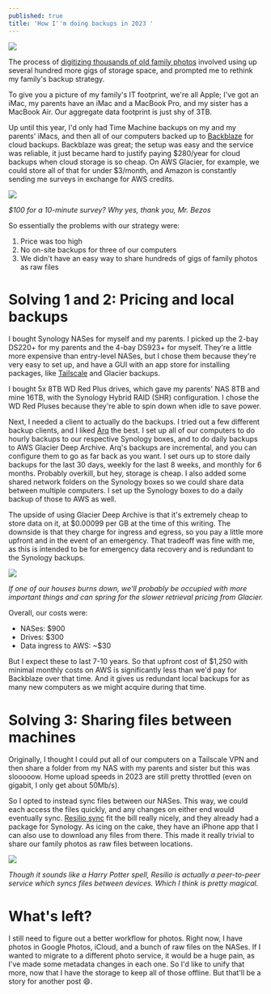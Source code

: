 ```yaml
---
published: true
title: 'How I''m doing backups in 2023 '
---
```

![]({{site.cdn_path}}/2023/03/01/backups.png)

The process of [digitizing thousands of old family photos](/2023/01/02/how-to-digitize-old-photos/) involved using up several hundred more gigs of storage space, and prompted me to rethink my family's backup strategy.

To give you a picture of my family's IT footprint, we're all Apple; I've got an iMac, my parents have an iMac and a MacBook Pro, and my sister has a MacBook Air. Our aggregate data footprint is just shy of 3TB. 

Up until this year, I'd only had Time Machine backups on my and my parents' iMacs, and then all of our computers backed up to [Backblaze](https://www.backblaze.com/) for cloud backups. Backblaze was great; the setup was easy and the service was reliable, it just became hard to justify paying $280/year for cloud backups when cloud storage is so cheap. On AWS Glacier, for example, we could store all of that for under $3/month, and Amazon is constantly sending me surveys in exchange for AWS credits.

![]({{site.cdn_path}}/2023/03/01/aws_credits.png)

_$100 for a 10-minute survey? Why yes, thank you, Mr. Bezos_

So essentially the problems with our strategy were:
1. Price was too high
2. No on-site backups for three of our computers
3. We didn't have an easy way to share hundreds of gigs of family photos as raw files


# Solving 1 and 2: Pricing and local backups

I bought Synology NASes for myself and my parents. I picked up the 2-bay DS220+ for my parents and the 4-bay DS923+ for myself. They're a little more expensive than entry-level NASes, but I chose them because they're very easy to set up, and have a GUI with an app store for installing packages, like [Tailscale](https://tailscale.com/) and Glacier backups.


I bought 5x 8TB WD Red Plus drives, which gave my parents' NAS 8TB and mine 16TB, with the Synology Hybrid RAID (SHR) configuration. I chose the WD Red Pluses because they're able to spin down when idle to save power.

Next, I needed a client to actually do the backups. I tried out a few different backup clients, and I liked [Arq](https://www.arqbackup.com/) the best. I set up all of our computers to do hourly backups to our respective Synology boxes, and to do daily backups to AWS Glacier Deep Archive. Arq's backups are incremental, and you can configure them to go as far back as you want. I set ours up to store daily backups for the last 30 days, weekly for the last 8 weeks, and monthly for 6 months. Probably overkill, but hey, storage is cheap. I also added some shared network folders on the Synology boxes so we could share data between multiple computers. I set up the Synology boxes to do a daily backup of those to AWS as well.

The upside of using Glacier Deep Archive is that it's extremely cheap to store data on it, at $0.00099 per GB at the time of this writing. The downside is that they charge for ingress and egress, so you pay a little more upfront and in the event of an emergency. That tradeoff was fine with me, as this is intended to be for emergency data recovery and is redundant to the Synology backups. 

![]({{site.cdn_path}}/2023/03/01/glacier_retrieval.png)

_If one of our houses burns down, we'll probably be occupied with more important things and can spring for the slower retrieval pricing from Glacier._

Overall, our costs were:
* NASes: $900
* Drives: $300
* Data ingress to AWS: ~$30

But I expect these to last 7-10 years. So that upfront cost of $1,250 with minimal monthly costs on AWS is significantly less than we'd pay for Backblaze over that time. And it gives us redundant local backups for as many new computers as we might acquire during that time.

# Solving 3: Sharing files between machines

Originally, I thought I could put all of our computers on a Tailscale VPN and then share a folder from my NAS with my parents and sister but this was slooooow. Home upload speeds in 2023 are still pretty throttled (even on gigabit, I only get about 50Mb/s). 

So I opted to instead sync files between our NASes. This way, we could each access the files quickly, and any changes on either end would eventually sync. [Resilio sync](https://www.resilio.com/) fit the bill really nicely, and they already had a package for Synology. As icing on the cake, they have an iPhone app that I can also use to download any files from there. This made it really trivial to share our family photos as raw files between locations.

![]({{site.cdn_path}}/2023/03/01/harry-potter-spell.jpeg)

_Though it sounds like a Harry Potter spell, Resilio is actually a peer-to-peer service which syncs files between devices. Which I think is pretty magical._

# What's left?

I still need to figure out a better workflow for photos. Right now, I have photos in Google Photos, iCloud, and a bunch of raw files on the NASes. If I wanted to migrate to a different photo service, it would be a huge pain, as I've made some metadata changes in each one. So I'd like to unify that more, now that I have the storage to keep all of those offline. But that'll be a story for another post 😄️.
